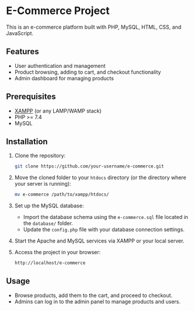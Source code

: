 # E-Commerce Project

This is an e-commerce platform built with PHP, MySQL, HTML, CSS, and JavaScript.

## Features
- User authentication and management
- Product browsing, adding to cart, and checkout functionality
- Admin dashboard for managing products

## Prerequisites
- [XAMPP](https://www.apachefriends.org/index.html) (or any LAMP/WAMP stack)
- PHP >= 7.4
- MySQL

## Installation
1. Clone the repository:
   ```bash
   git clone https://github.com/your-username/e-commerce.git
   ```

2. Move the cloned folder to your `htdocs` directory (or the directory where your server is running):
   ```bash
   mv e-commerce /path/to/xampp/htdocs/
   ```

3. Set up the MySQL database:
   - Import the database schema using the `e-commerce.sql` file located in the `database/` folder.
   - Update the `config.php` file with your database connection settings.

4. Start the Apache and MySQL services via XAMPP or your local server.

5. Access the project in your browser:
   ```bash
   http://localhost/e-commerce
   ```

## Usage
- Browse products, add them to the cart, and proceed to checkout.
- Admins can log in to the admin panel to manage products and users.

